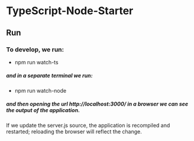 # TypeScript-Node-Starter

## Run
### To develop, we run:
- npm run watch-ts
##### and in a separate terminal we run:
- npm run watch-node
##### and then opening the url http://localhost:3000/ in a browser we can see the output of the application.
If we update the server.js source, the application is recompiled and restarted; reloading the browser will reflect the change.
